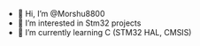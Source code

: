 - 👋 Hi, I’m @Morshu8800
- 👀 I’m interested in Stm32 projects
- 🌱 I’m currently learning C (STM32 HAL, CMSIS) 

<!---
Morshu8800/Morshu8800 is a ✨ special ✨ repository because its `README.md` (this file) appears on your GitHub profile.
You can click the Preview link to take a look at your changes.
--->
